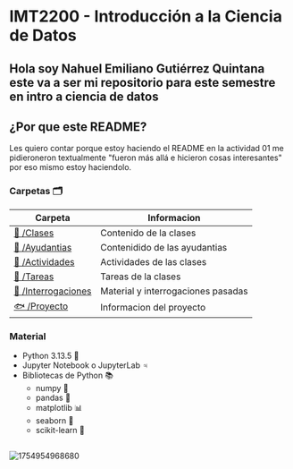# IMT2200 - Introducción a la Ciencia de Datos

## Hola soy Nahuel Emiliano Gutiérrez Quintana este va a ser mi repositorio para este semestre en intro a ciencia de datos

## ¿Por que este README?
Les quiero contar porque estoy haciendo el README en la actividad 01 me pidieroneron textualmente "fueron más allá e hicieron cosas interesantes" por eso mismo estoy haciendolo.

### Carpetas 🗂️
| Carpeta         | Informacion |
|----------------|-------------|
| [🐋 /Clases](/Clases) | Contenido de la clases |
| [🦀 /Ayudantias](/Ayudantias) | Contenidido de las ayudantias |
| [🦞 /Actividades](/Actividades) | Actividades de las clases |
| [🐡 /Tareas](/Tareas) | Tareas de la clases |
| [🦑 /Interrogaciones](/Interrogaciones) | Material y interrogaciones pasadas |
| [🐟 /Proyecto](/Proyecto) | Informacion del proyecto |

### Material
- Python 3.13.5 🐍
- Jupyter Notebook o JupyterLab ♃
- Bibliotecas de Python 📚
  - numpy 🔢
  - pandas 🐼
  - matplotlib 📊
  - seaborn 🌊
  - scikit-learn 🤖

##
#### 
![1754954968680](https://github.com/user-attachments/assets/7921a35b-ecaa-4006-9cd7-de3159e3640a)
